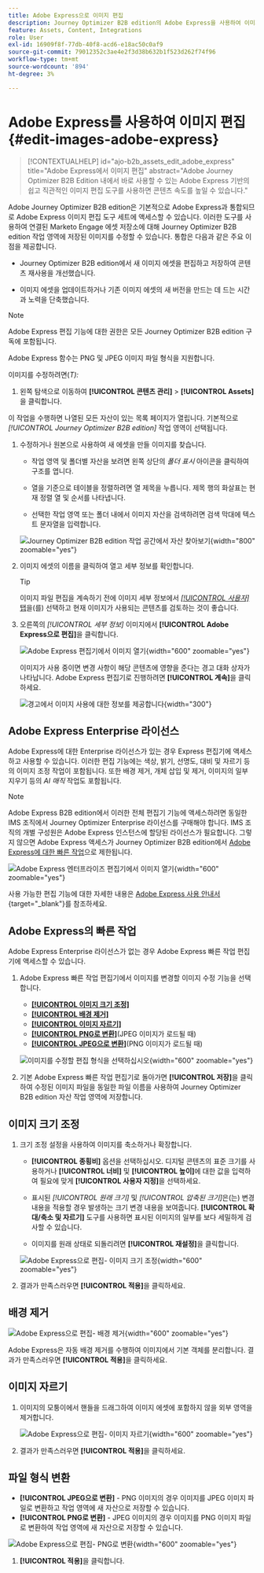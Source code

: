 ```yaml
---
title: Adobe Express으로 이미지 편집
description: Journey Optimizer B2B edition의 Adobe Express을 사용하여 이미지를 기본적으로 편집하여 크기를 조정하고, 배경을 자르고, 제거하고, 형식을 변환하고, 작업 영역에 저장합니다.
feature: Assets, Content, Integrations
role: User
exl-id: 16909f8f-77db-40f8-acd6-e18ac50c0af9
source-git-commit: 79012352c3ae4e2f3d38b632b1f523d262f74f96
workflow-type: tm+mt
source-wordcount: '894'
ht-degree: 3%

---
```


# Adobe Express를 사용하여 이미지 편집 {#edit-images-adobe-express}

>[!CONTEXTUALHELP]
>id="ajo-b2b_assets_edit_adobe_express"
>title="Adobe Express에서 이미지 편집"
>abstract="Adobe Journey Optimizer B2B Edition 내에서 바로 사용할 수 있는 Adobe Express 기반의 쉽고 직관적인 이미지 편집 도구를 사용하면 콘텐츠 속도를 높일 수 있습니다."

Adobe Journey Optimizer B2B edition은 기본적으로 Adobe Express과 통합되므로 Adobe Express 이미지 편집 도구 세트에 액세스할 수 있습니다. 이러한 도구를 사용하여 연결된 Marketo Engage 에셋 저장소에 대해 Journey Optimizer B2B edition 작업 영역에 저장된 이미지를 수정할 수 있습니다. 통합은 다음과 같은 주요 이점을 제공합니다.

* Journey Optimizer B2B edition에서 새 이미지 에셋을 편집하고 저장하여 콘텐츠 재사용을 개선했습니다.

* 이미지 에셋을 업데이트하거나 기존 이미지 에셋의 새 버전을 만드는 데 드는 시간과 노력을 단축했습니다.

>[!NOTE]
>
>Adobe Express 편집 기능에 대한 권한은 모든 Journey Optimizer B2B edition 구독에 포함됩니다.

Adobe Express 함수는 PNG 및 JPEG 이미지 파일 형식을 지원합니다.

이미지를 수정하려면(_T):_

1. 왼쪽 탐색으로 이동하여 **[!UICONTROL 콘텐츠 관리]** > **[!UICONTROL Assets]**&#x200B;을 클릭합니다.

이 작업을 수행하면 나열된 모든 자산이 있는 목록 페이지가 열립니다. 기본적으로 _[!UICONTROL Journey Optimizer B2B edition]_ 작업 영역이 선택됩니다.

1. 수정하거나 원본으로 사용하여 새 에셋을 만들 이미지를 찾습니다.

   * 작업 영역 및 폴더별 자산을 보려면 왼쪽 상단의 _폴더 표시_ 아이콘을 클릭하여 구조를 엽니다.

   * 열을 기준으로 테이블을 정렬하려면 열 제목을 누릅니다. 제목 행의 화살표는 현재 정렬 열 및 순서를 나타냅니다.

   * 선택한 작업 영역 또는 폴더 내에서 이미지 자산을 검색하려면 검색 막대에 텍스트 문자열을 입력합니다.

   ![Journey Optimizer B2B edition 작업 공간에서 자산 찾아보기](./assets/assets-native-workspace-filtered.png){width="800" zoomable="yes"}

1. 이미지 에셋의 이름을 클릭하여 열고 세부 정보를 확인합니다.

   >[!TIP]
   >
   >이미지 파일 편집을 계속하기 전에 이미지 세부 정보에서 [_[!UICONTROL 사용자]_ 탭](./marketo-engage-design-studio.md#view-asset-used-by-references)을(를) 선택하고 현재 이미지가 사용되는 콘텐츠를 검토하는 것이 좋습니다.

1. 오른쪽의 _[!UICONTROL 세부 정보]_ 이미지에서 **[!UICONTROL Adobe Express으로 편집]**&#x200B;을 클릭합니다.

   ![Adobe Express 편집기에서 이미지 열기](./assets/assets-edit-adobe-express.png){width="600" zoomable="yes"}

   이미지가 사용 중이면 변경 사항이 해당 콘텐츠에 영향을 준다는 경고 대화 상자가 나타납니다. Adobe Express 편집기로 진행하려면 **[!UICONTROL 계속]**&#x200B;을 클릭하세요.

   ![경고에서 이미지 사용에 대한 정보를 제공합니다](./assets/assets-edit-adobe-express-usage-alert.png){width="300"}

## Adobe Express Enterprise 라이선스

Adobe Express에 대한 Enterprise 라이선스가 있는 경우 Express 편집기에 액세스하고 사용할 수 있습니다. 이러한 편집 기능에는 색상, 밝기, 선명도, 대비 및 자르기 등의 이미지 조정 작업이 포함됩니다. 또한 배경 제거, 개체 삽입 및 제거, 이미지의 일부 지우기 등의 _AI 매직_ 작업도 포함됩니다.

>[!NOTE]
>
>Adobe Express B2B edition에서 이러한 전체 편집기 기능에 액세스하려면 동일한 IMS 조직에서 Journey Optimizer Enterprise 라이선스를 구매해야 합니다. IMS 조직의 개별 구성원은 Adobe Express 인스턴스에 할당된 라이선스가 필요합니다. 그렇지 않으면 Adobe Express 액세스가 Journey Optimizer B2B edition에서 [Adobe Express에 대한 빠른 작업](#quick-actions-in-adobe-express)으로 제한됩니다.

![Adobe Express 엔터프라이즈 편집기에서 이미지 열기](./assets/assets-edit-adobe-express-enterprise-editor.png){width="600" zoomable="yes"}

사용 가능한 편집 기능에 대한 자세한 내용은 [Adobe Express 사용 안내서](https://helpx.adobe.com/express/web.html){target="_blank"}를 참조하세요.

## Adobe Express의 빠른 작업

Adobe Express Enterprise 라이선스가 없는 경우 Adobe Express 빠른 작업 편집기에 액세스할 수 있습니다.

1. Adobe Express 빠른 작업 편집기에서 이미지를 변경할 이미지 수정 기능을 선택합니다.

   * [**[!UICONTROL 이미지 크기 조정]**](#resize-image)
   * [**[!UICONTROL 배경 제거]**](#remove-background)
   * [**[!UICONTROL 이미지 자르기]**](#crop-image)
   * [**[!UICONTROL PNG로 변환]**](#convert-file-format)(JPEG 이미지가 로드될 때)
   * [**[!UICONTROL JPEG으로 변환]**](#convert-file-format)(PNG 이미지가 로드될 때)

   ![이미지를 수정할 편집 형식을 선택하십시오](./assets/assets-edit-adobe-express-left-menu.png){width="600" zoomable="yes"}

1. 기본 Adobe Express 빠른 작업 편집기로 돌아가면 **[!UICONTROL 저장]**&#x200B;을 클릭하여 수정된 이미지 파일을 동일한 파일 이름을 사용하여 Journey Optimizer B2B edition 자산 작업 영역에 저장합니다.

## 이미지 크기 조정

1. 크기 조정 설정을 사용하여 이미지를 축소하거나 확장합니다.

   * **[!UICONTROL 종횡비]** 옵션을 선택하십시오. 디지털 콘텐츠의 표준 크기를 사용하거나 **[!UICONTROL 너비]** 및 **[!UICONTROL 높이]**&#x200B;에 대한 값을 입력하여 필요에 맞게 **[!UICONTROL 사용자 지정]**&#x200B;을 선택하세요.

   * 표시된 _[!UICONTROL 원래 크기]_ 및 _[!UICONTROL 압축된 크기]_&#x200B;은(는) 변경 내용을 적용할 경우 발생하는 크기 변경 내용을 보여줍니다. **[!UICONTROL 확대/축소 및 자르기]** 도구를 사용하면 표시된 이미지의 일부를 보다 세밀하게 검사할 수 있습니다.

   * 이미지를 원래 상태로 되돌리려면 **[!UICONTROL 재설정]**&#x200B;을 클릭합니다.

   ![Adobe Express으로 편집- 이미지 크기 조정](./assets/assets-edit-adobe-express-resize-image.png){width="600" zoomable="yes"}

1. 결과가 만족스러우면 **[!UICONTROL 적용]**&#x200B;을 클릭하세요.

## 배경 제거

![Adobe Express으로 편집- 배경 제거](./assets/assets-edit-adobe-express-remove-background.png){width="600" zoomable="yes"}

Adobe Express은 자동 배경 제거를 수행하여 이미지에서 기본 객체를 분리합니다. 결과가 만족스러우면 **[!UICONTROL 적용]**&#x200B;을 클릭하세요.

## 이미지 자르기

1. 이미지의 모퉁이에서 핸들을 드래그하여 이미지 에셋에 포함하지 않을 외부 영역을 제거합니다.

   ![Adobe Express으로 편집- 이미지 자르기](./assets/assets-edit-adobe-express-crop-image.png){width="600" zoomable="yes"}

1. 결과가 만족스러우면 **[!UICONTROL 적용]**&#x200B;을 클릭하세요.

## 파일 형식 변환

* **[!UICONTROL JPEG으로 변환]** - PNG 이미지의 경우 이미지를 JPEG 이미지 파일로 변환하고 작업 영역에 새 자산으로 저장할 수 있습니다.
* **[!UICONTROL PNG로 변환]** - JPEG 이미지의 경우 이미지를 PNG 이미지 파일로 변환하여 작업 영역에 새 자산으로 저장할 수 있습니다.

![Adobe Express으로 편집- PNG로 변환](./assets/assets-edit-adobe-express-convert-to-png.png){width="600" zoomable="yes"}

1. **[!UICONTROL 적용]**&#x200B;을 클릭합니다.
